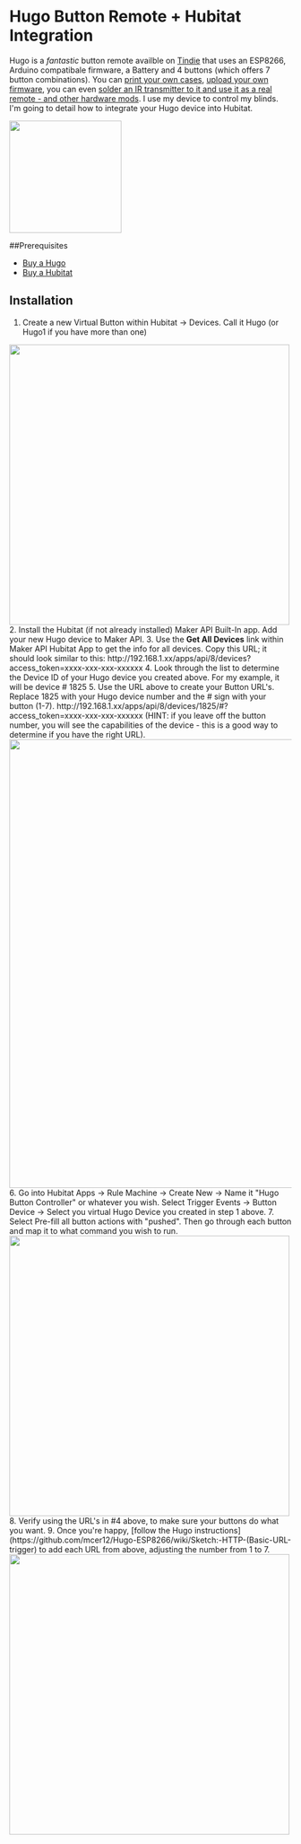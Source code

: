 # Hugo Button Remote + Hubitat Integration

Hugo is a <i>fantastic</i> button remote availble on
[Tindie](https://www.tindie.com/products/nicethings/hugo-esp8266-4-button-wifi-remote/)
that uses an ESP8266, Arduino compatibale firmware, a Battery and 4 buttons (which offers 7 button
combinations). You can [print your own
cases](https://www.thingiverse.com/thing:3641618), [upload your own
firmware](https://github.com/mcer12/Hugo-ESP8266), you can even [solder an IR
transmitter to it and use it as a real remote - and other hardware
mods](https://github.com/mcer12/Hugo-ESP8266/wiki). I use my device to control
my blinds. I'm going to detail how to integrate your Hugo device into Hubitat.

<img src="https://bdwilson.github.io/images/hubitat-hugo4.png" width=200px>

##Prerequisites

* [Buy a
Hugo](https://www.tindie.com/products/nicethings/hugo-esp8266-4-button-wifi-remote/)
* [Buy a Hubitat](https://hubitat.com/)

## Installation
1. Create a new Virtual Button within Hubitat -> Devices.  Call it Hugo (or Hugo1 if you have more than one)
<img src="https://bdwilson.github.io/images/hubitat-hugo1.png" width=500px>
2. Install the Hubitat (if not already installed) Maker API Built-In app. Add your new Hugo device to Maker API. 
3. Use the <b>Get All Devices</b> link within Maker API Hubitat App to get the info for all devices. Copy this URL; it should look similar to this: http://192.168.1.xx/apps/api/8/devices?access_token=xxxx-xxx-xxx-xxxxxx
4. Look through the list to determine the Device ID of your Hugo device you created above. For my example, it will be device # 1825
5. Use the URL above to create your Button URL's. Replace 1825 with your Hugo
device number and the # sign with your button (1-7).
http://192.168.1.xx/apps/api/8/devices/1825/#?access_token=xxxx-xxx-xxx-xxxxxx  (HINT: if you leave off the button number, you will see the capabilities of the device - this is a good way to determine if you have the right URL). 
<img src="https://bdwilson.github.io/images/hubitat-hugo0.png" width=800px>
6. Go into Hubitat Apps -> Rule Machine -> Create New -> Name it "Hugo Button Controller" or whatever you wish.  Select Trigger Events -> Button Device -> Select you virtual Hugo Device you created in step 1 above.
7. Select Pre-fill all button actions with "pushed".  Then go through each button and map it to what command you wish to run.
<img src="https://bdwilson.github.io/images/hubitat-hugo2.png" width=500px>
8. Verify using the URL's in #4 above, to make sure your buttons do what you want. 
9. Once you're happy, [follow the Hugo
instructions](https://github.com/mcer12/Hugo-ESP8266/wiki/Sketch:-HTTP-(Basic-URL-trigger)
to add each URL from above, adjusting the number from 1 to 7.  
<img src="https://bdwilson.github.io/images/hubitat-hugo3.png" width=500px>
